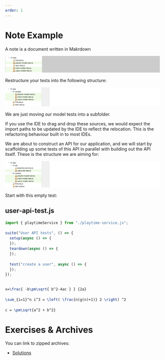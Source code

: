 ```yaml
---
order: 1
---
```


# Note Example

A note is a document written in Makrdown

![](img/01.png)

Restructure your tests into the following structure:

![](img/02.png)

We are just moving our model tests into a subfolder. 

If you use the IDE to drag and drop these sources, we would expect the import paths to be updated by the IDE to reflect the relocation. This is the refactoring behaviour built in to most IDEs.

We are about to construct an API for our application, and we will start by scaffolding up some tests of this API in parallel with building out the API itself. These is the structure we are aiming for:

![](img/03.png)

Start with this empty test:

## user-api-test.js

~~~javascript
import { playtimeService } from "./playtime-service.js";

suite("User API tests", () => {
  setup(async () => {
  });
  teardown(async () => {
  });

  test("create a user", async () => {
  });
});
~~~


```latex

x=\frac{ -b\pm\sqrt{ b^2-4ac } } {2a}

\sum_{i=1}^n i^3 = \left( \frac{n(g(n)+1)} 2 \right) ^2

c = \pm\sqrt{a^2 + b^2}
```


# Exercises & Archives

You can link to zipped archives:

- [Solutions](./archives/archive.zip)